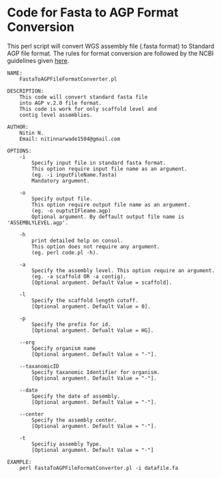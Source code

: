 # Code for Fasta to AGP Format Conversion


This perl script will convert WGS assembly file (.fasta format) to Standard AGP file format. The rules for format conversion are followed by the NCBI guidelines given <a href="https://www.ncbi.nlm.nih.gov/projects/genome/assembly/agp/AGP_Specification_1_1.pdf">here</a>.

	NAME:
		FastaToAGPFileFormatConverter.pl

	DESCRIPTION:
		This code will convert standard fasta file
		into AGP v.2.0 file format.
		This code is work for only scaffold level and
		contig level assemblies.
		 
	AUTHOR:
		Nitin N.
		Email: nitinnarwade1504@gmail.com
	
	OPTIONS:
		-i
			Specify input file in standard fasta format.
			This option require input file name as an argument.
			(eg. -i inputFileName.fasta)
			Mandatory argument.
		
		-o
			Specify output file. 
			This option require output file name as an argument.
			(eg. -o ouptutIFleame.agp)
			Optional argument. By deffault output file name is 'ASSEMBLYLEVEL.agp'.
			
		-h
			print detailed help on consol.
			This option does not require any argument.
			(eg. perl code.pl -h).
			
		-a
			Specify the assembly level. This option require an argument.
			(eg. -a scaffold OR -a contig).
			[Optional argument. Default Value = scaffold].
			
		-l
			Specify the scaffold length cutoff.
			[Optional argument. Default Value = 0].
			
		-p
			Specify the prefix for id.
			[Optional argument. Defualt Value = HG].
			
		--org
			Specify organism name
			[Optional argument. Default Value = "-"].
		
		--taxanomicID
			Specify taxanomic Identifier for organism.
			[Optional argument. Default Value = "-"].
			
		--date
			Specify the date of assembly.
			[Optional argument. Default Value = "-"].
			
		--center
			Specify the assembly center.
			[Optional argument. Default Value = "-"].
		
		-t
			Specifiy assembly Type.
			[Optional argument. Default Value = "-"]
		
	EXAMPLE:
		perl FastaToAGPFileFormatConverter.pl -i datafile.fa
